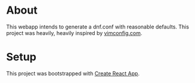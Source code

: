# About
This webapp intends to generate a dnf.conf with reasonable defaults. This project was heavily, heavily inspired by [vimconfig.com](https://vimconfig.com/).

# Setup

This project was bootstrapped with [Create React App](https://github.com/facebook/create-react-app).

